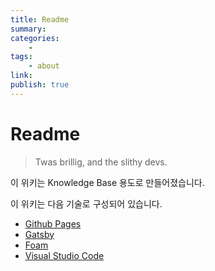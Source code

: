 ```yaml
---
title: Readme
summary: 
categories:
    - 
tags:
    - about
link: 
publish: true
---
```


# Readme

> Twas brillig, and the slithy devs.

이 위키는 Knowledge Base 용도로 만들어졌습니다.

이 위키는 다음 기술로 구성되어 있습니다.

- [Github Pages](https://pages.github.com/)
- [Gatsby](https://www.gatsbyjs.com/)
- [Foam](https://foambubble.github.io/foam/)
- [Visual Studio Code](https://code.visualstudio.com/)
